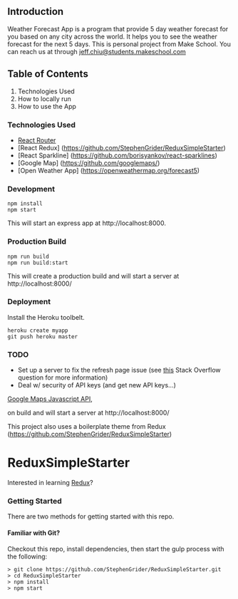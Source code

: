 
## Introduction
Weather Forecast App is a program that provide 5 day weather forecast for you based on any city across the world.
It helps you to see the weather forecast for the next 5 days.
This is personal project from Make School. You can reach us at through jeff.chiu@students.makeschool.com


## Table of Contents
1. Technologies Used
2. How to locally run  
3. How to use the App



### Technologies Used
- [React Router](https://github.com/ReactTraining/react-router)
- [React Redux] (https://github.com/StephenGrider/ReduxSimpleStarter)
- [React Sparkline] (https://github.com/borisyankov/react-sparklines)
- [Google Map] (https://github.com/googlemaps/)
- [Open Weather App] (https://openweathermap.org/forecast5)

### Development
```
npm install
npm start
```
This will start an express app at http://localhost:8000.


### Production Build
```
npm run build
npm run build:start
```
This will create a production build and will start a server at http://localhost:8000/


### Deployment
Install the Heroku toolbelt.
```
heroku create myapp
git push heroku master
```

### TODO
- Set up a server to fix the refresh page issue (see [this](https://stackoverflow.com/questions/27928372/react-router-urls-dont-work-when-refreshing-or-writting-manually) Stack Overflow question for more information)
- Deal w/ security of API keys (and get new API keys...)


[Google Maps Javascript API](https://developers.google.com/maps/documentation/directions/), 

on build and will start a server at http://localhost:8000/

This project also uses a boilerplate theme from Redux (https://github.com/StephenGrider/ReduxSimpleStarter)


# ReduxSimpleStarter

Interested in learning [Redux](https://www.udemy.com/react-redux/)?

### Getting Started

There are two methods for getting started with this repo.

#### Familiar with Git?
Checkout this repo, install dependencies, then start the gulp process with the following:

```
> git clone https://github.com/StephenGrider/ReduxSimpleStarter.git
> cd ReduxSimpleStarter
> npm install
> npm start
```


